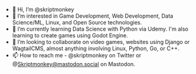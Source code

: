 - 👋 Hi, I’m @skriptmonkey
- 👀 I’m interested in Game Development, Web Development, Data Science/ML, Linux, and Open Source technologies.
- 🌱 I’m currently learning Data Science with Python via Udemy. I'm also learning to create games using Godot Engine.
- 💞️ I’m looking to collaborate on video games, websites using Django or WagtailCMS, almost anything involving Linux, Python, Go, or C++.
- 📫 How to reach me - @skriptmonkey on Twitter or @Skriptmonkey@mastodon.social on Mastodon.

<!---
skriptmonkey/skriptmonkey is a ✨ special ✨ repository because its `README.md` (this file) appears on your GitHub profile.
You can click the Preview link to take a look at your changes.
--->
